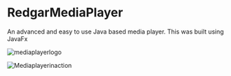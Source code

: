 # RedgarMediaPlayer
An advanced and easy to use Java based media player. This was built using JavaFx



![mediaplayerlogo](https://user-images.githubusercontent.com/50426742/193423548-dd92259f-2342-4c90-8f20-ea757c7728c1.png)




![Mediaplayerinaction](https://user-images.githubusercontent.com/50426742/193423544-f72dfa6b-3681-429f-9bb3-c80fa048bc4c.png)
